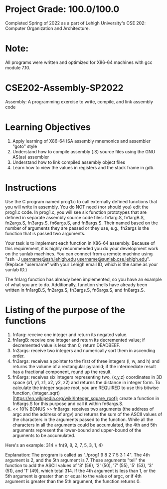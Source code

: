 # Project Grade: 100.0/100.0
Completed Spring of 2022 as a part of Lehigh University's CSE 202: Computer Organization and Architecture.

# Note:
All programs were written and optimized for X86-64 machines with gcc module 7.10.

# CSE202-Assembly-SP2022
Assembly: A programming exercise to write, compile, and link assembly code

# Learning Objectives
1) Apply learning of X86-64 ISA assembly mnemonics and assembler "goto" style 
2) Understand how to compile assembly (.S) source files using the GNU AS(as) assembler
3) Understand how to link compiled assembly object files
4) Learn how to view the values in registers and the stack frame in gdb.

# Instructions
Use the C program named prog1.c to call externally defined functions that you will write in assembly. You do NOT need (nor should you) edit the prog1.c code. In prog1.c, you will see six function prototypes that are defined in separate assembly source code files: fn1arg.S, fn1argB.S, fn2args.S, fn3args.S, fn6args.S, and fn8args.S. Their named based on the number of arguments they are passed or they use, e.g., fn2args is the function that is passed two arguments.

Your task is to implement each function in X86-64 assembly. Because of this requirement, it is highly recommended you do your development work on the sunlab machines. You can connect from a remote machine using "ssh -J username@ssh.lehigh.edu username@sunlab.cse.lehigh.edu". (Replace "username" with your Lehigh email ID, which is the same as your sunlab ID.) 

The fn1arg function has already been implemented, so you have an example of what you are to do. Additionally, function shells have already been written in fn1argB.S, fn2args.S, fn3args.S, fn6args.S, and fn8args.S. 

# Listing of the purpose of the functions
1) fn1arg:  receive one integer and return its negated value.
2) fn1argB: receive one integer and return its decremented value; if decremented value is less than 0, return DEADBEEF.
3) fn2args: receive two integers and numerically sort them in ascending order.
4) fn3args: receives a pointer to the first of three integers (l, w, and h) and returns the volume of a rectangular pyramid; if the intermediate result has a fractional component, round up the result.
5) fn6args: receives six integers representing two, (x,y,z) coordinates in 3D space (x1, y1, z1, x2, y2, z2) and returns the distance in integer form. To calculate the integer square root, you are REQUIRED to use this bitwise function, (integer_sqrt)[https://en.wikipedia.org/wiki/Integer_square_root]; create a function in fn6args.S for this purpose and call it within fn6args.S.
6) << 10% BONUS >> fn8args: receives two arguments (the address of argc and the address of argv) and returns the sum of the ASCII values of the characters in the arguments passed to the function. While all the characters in all the arguments could be accumulated, the 4th and 5th arguments represent the lower-bound and upper-bound of the arguments to be accumulated.

  Here's an example:
  314 = fn(9, 8, 2, 7, 5, 3, 1, 4)  

  Explanation:
  The program is called as "./prog1 9 8 2 7 5 3 1 4". The 4th argument is 2, and the 5th argument is 7. These arguments "tell" the function to add the ASCII values of '8' (56), '2' (50), '7' (55), '5' (53), '3' (51), and '1' (49), which total 314. If the 4th argument is less than 1, or the 5th argument is greater than or equal to the value of argc, or if 4th argument is greater than the 5th argument, the function returns 0.


